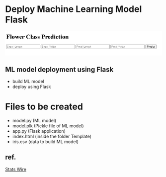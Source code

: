 # Deploy Machine Learning Model Flask

![](/image.png)


## ML model deployment using Flask

* build ML model
* deploy using Flask

# Files to be created

* model.py (ML model)
* model.plk (Pickle file of ML model)
* app.py (Flask application)
* index.html (inside the folder Template)
* iris.csv (data to build ML model)


## ref.

[Stats Wire](https://www.youtube.com/watch?v=MxJnR1DMmsY)